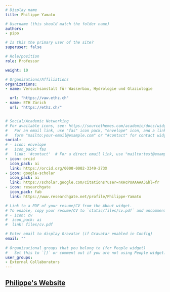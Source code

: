 ```yaml
---
# Display name
title: Philippe Yamato

# Username (this should match the folder name)
authors:
- pipo

# Is this the primary user of the site?
superuser: false

# Role/position
role: Professor

weight: 10

# Organizations/Affiliations
organizations:
- name: Versuchsanstalt für Wasserbau, Hydrologie und Glaziologie

  url: "https://vaw.ethz.ch"
- name: ETH Zürich
  url: "https://ethz.ch/"


# Social/Academic Networking
# For available icons, see: https://sourcethemes.com/academic/docs/widgets/#icons
#   For an email link, use "fas" icon pack, "envelope" icon, and a link in the
#   form "mailto:your-email@example.com" or "#contact" for contact widget.
social:
# - icon: envelope
#   icon_pack: fas
#   link: '#contact'  # For a direct email link, use "mailto:test@example.org".
- icon: orcid
  icon_pack: ai
  link: https://orcid.org/0000-0002-3349-273X
- icon: google-scholar
  icon_pack: ai
  link: https://scholar.google.com/citations?user=nKHcPUAAAAAJ&hl=fr
- icon: researchgate
  icon_pack: fab
  link: https://www.researchgate.net/profile/Philippe-Yamato

# Link to a PDF of your resume/CV from the About widget.
# To enable, copy your resume/CV to `static/files/cv.pdf` and uncomment the lines below.  
# - icon: cv
#  icon_pack: ai
#  link: files/cv.pdf

# Enter email to display Gravatar (if Gravatar enabled in Config)
email: ""
  
# Organizational groups that you belong to (for People widget)
#   Set this to `[]` or comment out if you are not using People widget.  
user_groups:
- External Collaborators
---
```


## [Philippe's Website](https://sites.google.com/site/philippeyamato/)